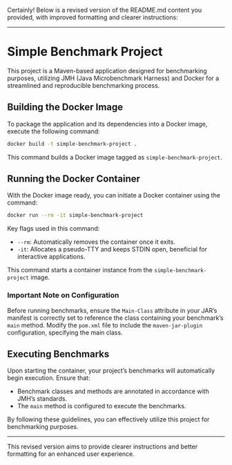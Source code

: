 Certainly! Below is a revised version of the README.md content you provided, with improved formatting and clearer instructions:

---

# Simple Benchmark Project

This project is a Maven-based application designed for benchmarking purposes, utilizing JMH (Java Microbenchmark Harness) and Docker for a streamlined and reproducible benchmarking process.

## Building the Docker Image

To package the application and its dependencies into a Docker image, execute the following command:

```sh
docker build -t simple-benchmark-project .
```

This command builds a Docker image tagged as `simple-benchmark-project`.

## Running the Docker Container

With the Docker image ready, you can initiate a Docker container using the command:

```sh
docker run --rm -it simple-benchmark-project
```

Key flags used in this command:
- `--rm`: Automatically removes the container once it exits.
- `-it`: Allocates a pseudo-TTY and keeps STDIN open, beneficial for interactive applications.

This command starts a container instance from the `simple-benchmark-project` image.

### Important Note on Configuration

Before running benchmarks, ensure the `Main-Class` attribute in your JAR’s manifest is correctly set to reference the class containing your benchmark’s `main` method. Modify the `pom.xml` file to include the `maven-jar-plugin` configuration, specifying the main class.

## Executing Benchmarks

Upon starting the container, your project’s benchmarks will automatically begin execution. Ensure that:
- Benchmark classes and methods are annotated in accordance with JMH’s standards.
- The `main` method is configured to execute the benchmarks.

By following these guidelines, you can effectively utilize this project for benchmarking purposes.

---

This revised version aims to provide clearer instructions and better formatting for an enhanced user experience.
